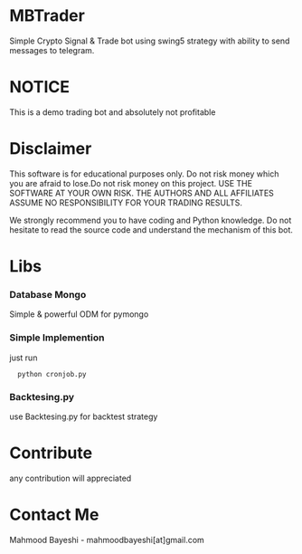 # MBTrader
Simple Crypto Signal &amp; Trade bot using swing5 strategy with ability to send messages to telegram.

# NOTICE
This is a demo trading bot and absolutely not profitable

# Disclaimer
This software is for educational purposes only. Do not risk money which you are afraid to lose.Do not risk money on this project. USE THE SOFTWARE AT YOUR OWN RISK. THE AUTHORS AND ALL AFFILIATES ASSUME NO RESPONSIBILITY FOR YOUR TRADING RESULTS.

We strongly recommend you to have coding and Python knowledge. Do not hesitate to read the source code and understand the mechanism of this bot.


# Libs
### Database Mongo
Simple & powerful ODM for pymongo

### Simple Implemention
just run 
```
  python cronjob.py
```

### Backtesing.py
use  Backtesing.py for backtest strategy

# Contribute
any contribution will appreciated

# Contact Me
Mahmood Bayeshi - mahmoodbayeshi[at]gmail.com

